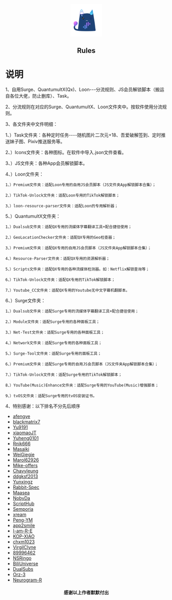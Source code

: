 <div align="center">
<img width="100" src="https://raw.githubusercontent.com/BOBOLAOSHIV587/Rules/main/Icons/AppIcons/Image/App/sticker.webp">
<h2 align="center">Rules<h2>
</div>

# 说明

1、自用Surge、QuantumultX(Qx)、Loon---分流规则、JS会员解锁脚本（搬运自各位大佬，防止删库）、Task。

2、分流规则在对应的Surge、QuantumultX、Loon文件夹中。按软件使用分流规则。

3、各文件夹中文件明细：

  1、）Task文件夹：各种定时任务----随机图片二次元+18、吾爱破解签到、定时推送妹子图、Pixiv推送服务等。

  2、）Icons文件夹：各种图标。在软件中导入.json文件查看。

  3、）JS文件夹：各种App会员解锁脚本。

  4、）Loon文件夹：

    1、）Premium文件夹：适配Loon专用的自用JS会员脚本（JS文件夹App解锁脚本合集）；

    2、）TikTok-Unlock文件夹：适配Loon专用的TikTok解锁脚本；

    3、）loon-resource-parser文件夹：适配Loon的专用解析器；

  5、）QuantumultX文件夹：

    1、）Dualsub文件夹：适配QX专用的流媒体字幕翻译工具+配合捷径使用；

    2、）GeoLocationChecker文件夹：适配QX专用的Geo检查器；

    3、）Premium文件夹：适配QX专用的自用JS会员脚本（JS文件夹App解锁脚本合集）；

    4、）Resource-Parser文件夹：适配QX专用的资源解析器；

    5、）Scripts文件夹：适配QX专用的各种流媒体检测器。如：Netflix解锁查询等；

    6、）TikTok-Unlock文件夹：适配QX专用的TikTok解锁脚本；

    7、）Youtube_CC文件夹：适配QX专用的Youtube无中文字幕机翻脚本。

  6、）Surge文件夹：

    1、）Dualsub文件夹：适配Surge专用的流媒体字幕翻译工具+配合捷径使用；

    2、）Module文件夹：适配Surge专用的各种面板工具；

    3、）Net-Test文件夹：适配Surge专用的各种面板工具；

    4、）Network文件夹：适配Surge专用的各种面板工具；

    5、）Surge-Tool文件夹：适配Surge专用的面板工具；

    6、）Premium文件夹：适配Surge专用的自用JS会员脚本（JS文件夹App解锁脚本合集）；

    7、）TikTok-Unlock文件夹：适配Surge专用的TikTok解锁脚本；

    8、）YouTube(Music)Enhance文件夹：适配Surge专用的YouTube(Music)增强脚本；

    9、）tvOS文件夹：适配Surge专用的tvOS安装证书。

4、特别感谢：以下排名不分先后顺序
 * [afengye](https://github.com/afengye)
 * [blackmatrix7](https://github.com/blackmatrix7)
 * [Yu9191](https://github.com/Yu9191)
 * [xiaomaoJT](https://github.com/xiaomaoJT)
 * [Yuheng0101](https://github.com/Yuheng0101)
 * [Rnik666](https://github.com/Rnik666) 
 * [Masaiki](https://github.com/Masaiki)
 * [WeiGiegie](https://github.com/WeiGiegie)
 * [Marol62926](https://github.com/Marol62926)
 * [Mike-offers](https://github.com/Mike-offers)
 * [Chavyleung](https://github.com/chavyleung)
 * [ddgksf2013](https://github.com/ddgksf2013)
 * [Yunxingz](https://github.com/Yunxingz)
 * [Rabbit-Spec](https://gitlab.com/Rabbit-Spec)
 * [Maasea](https://github.com/Maasea)
 * [NobyDa](https://github.com/NobyDa)
 * [ScriptHub](https://github.com/Script-Hub-Org)
 * [Semporia](https://github.com/Semporia)
 * [xream](https://github.com/xream)
 * [Peng-YM](https://github.com/Peng-YM)
 * [app2smile](https://github.com/app2smile)
 * [I-am-R-E](https://github.com/I-am-R-E)
 * [KOP-XIAO](https://github.com/KOP-XIAO)
 * [chxm1023](https://github.com/chxm1023)
 * [VirgilClyne](https://github.com/VirgilClyne)
 * [89996462](https://github.com/89996462)
 * [NSRingo](https://github.com/NSRingo)
 * [BiliUniverse](https://github.com/BiliUniverse)
 * [DualSubs](https://github.com/DualSubs)
 * [Orz-3](https://github.com/Orz-3)
 * [Neurogram-R](https://github.com/Neurogram-R)

<h4 align="center">感谢以上作者默默付出</h4>

